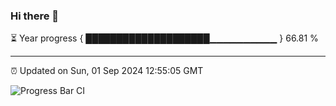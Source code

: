 ### Hi there 👋

⏳ Year progress { ████████████████████▁▁▁▁▁▁▁▁▁▁ } 66.81 %

---

⏰ Updated on Sun, 01 Sep 2024 12:55:05 GMT

![Progress Bar CI](https://github.com/IshwaranRudhara/GIT-ACTION/workflows/Progress%20Bar%20CI/badge.svg)
